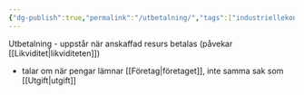 ```yaml
---
{"dg-publish":true,"permalink":"/utbetalning/","tags":["industriellekonomi"]}
---
```


Utbetalning - uppstår när anskaffad resurs betalas (påvekar [[Likviditet\|likviditeten]])
- talar om när pengar lämnar [[Företag\|företaget]], inte samma sak som [[Utgift\|utgift]]

